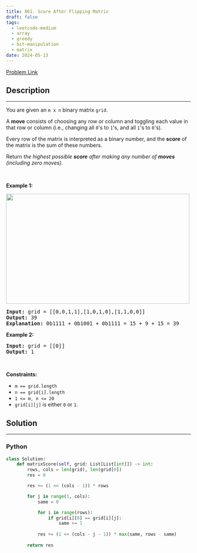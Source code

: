 ```yaml
---
title: 861. Score After Flipping Matrix
draft: false
tags: 
  - leetcode-medium
  - array
  - greedy
  - bit-manipulation
  - matrix
date: 2024-05-13
---
```


[Problem Link](https://leetcode.com/problems/score-after-flipping-matrix/)

## Description

---
<p>You are given an <code>m x n</code> binary matrix <code>grid</code>.</p>

<p>A <strong>move</strong> consists of choosing any row or column and toggling each value in that row or column (i.e., changing all <code>0</code>&#39;s to <code>1</code>&#39;s, and all <code>1</code>&#39;s to <code>0</code>&#39;s).</p>

<p>Every row of the matrix is interpreted as a binary number, and the <strong>score</strong> of the matrix is the sum of these numbers.</p>

<p>Return <em>the highest possible <strong>score</strong> after making any number of <strong>moves</strong> (including zero moves)</em>.</p>

<p>&nbsp;</p>
<p><strong class="example">Example 1:</strong></p>
<img alt="" src="https://assets.leetcode.com/uploads/2021/07/23/lc-toogle1.jpg" style="width: 500px; height: 299px;" />
<pre>
<strong>Input:</strong> grid = [[0,0,1,1],[1,0,1,0],[1,1,0,0]]
<strong>Output:</strong> 39
<strong>Explanation:</strong> 0b1111 + 0b1001 + 0b1111 = 15 + 9 + 15 = 39
</pre>

<p><strong class="example">Example 2:</strong></p>

<pre>
<strong>Input:</strong> grid = [[0]]
<strong>Output:</strong> 1
</pre>

<p>&nbsp;</p>
<p><strong>Constraints:</strong></p>

<ul>
	<li><code>m == grid.length</code></li>
	<li><code>n == grid[i].length</code></li>
	<li><code>1 &lt;= m, n &lt;= 20</code></li>
	<li><code>grid[i][j]</code> is either <code>0</code> or <code>1</code>.</li>
</ul>


## Solution

---
### Python
``` py title='score-after-flipping-matrix'
class Solution:
    def matrixScore(self, grid: List[List[int]]) -> int:
        rows, cols = len(grid), len(grid[0])
        res = 0

        res += (1 << (cols - 1)) * rows

        for j in range(1, cols):
            same = 0

            for i in range(rows):
                if grid[i][0] == grid[i][j]:
                    same += 1
            
            res += (1 << (cols - j - 1)) * max(same, rows - same)
        
        return res
```

